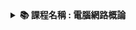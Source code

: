 <details>
  <summary><strong>📚 課程名稱 : 電腦網路概論</strong></summary>

  - **證照名稱** : 網路管理實務
  - **授課教師** : 賴正男
  - **重要程度** : 因人而異
  - **類別歸類** : 技術類
  - **點數計算** : 總成績 18% (依授課老師的教學網站公告為主)
</details>
